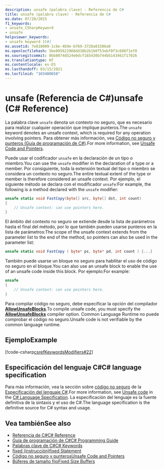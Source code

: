 ```yaml
---
description: unsafe (palabra clave) - Referencia de C#
title: unsafe (palabra clave) - Referencia de C#
ms.date: 07/20/2015
f1_keywords:
- unsafe_CSharpKeyword
- unsafe
helpviewer_keywords:
- unsafe keyword [C#]
ms.assetid: 7e818009-1c6e-4b9e-b769-3728a01586a0
ms.openlocfilehash: 5be895621966dd10b2b1b0f53ebf0f3c688f1ef0
ms.sourcegitcommit: 0bb8074d524e0dcf165430b744bb143461f17026
ms.translationtype: HT
ms.contentlocale: es-ES
ms.lasthandoff: 03/15/2021
ms.locfileid: "103480658"
---
```

# <a name="unsafe-c-reference"></a><span data-ttu-id="eb23a-103">unsafe (Referencia de C#)</span><span class="sxs-lookup"><span data-stu-id="eb23a-103">unsafe (C# Reference)</span></span>

<span data-ttu-id="eb23a-104">La palabra clave `unsafe` denota un contexto no seguro, que es necesario para realizar cualquier operación que implique punteros.</span><span class="sxs-lookup"><span data-stu-id="eb23a-104">The `unsafe` keyword denotes an unsafe context, which is required for any operation involving pointers.</span></span> <span data-ttu-id="eb23a-105">Para obtener más información, vea [Código no seguro y punteros (Guía de programación de C#)](../../programming-guide/unsafe-code-pointers/index.md).</span><span class="sxs-lookup"><span data-stu-id="eb23a-105">For more information, see [Unsafe Code and Pointers](../../programming-guide/unsafe-code-pointers/index.md).</span></span>

<span data-ttu-id="eb23a-106">Puede usar el codificador `unsafe` en la declaración de un tipo o miembro.</span><span class="sxs-lookup"><span data-stu-id="eb23a-106">You can use the `unsafe` modifier in the declaration of a type or a member.</span></span> <span data-ttu-id="eb23a-107">Por consiguiente, toda la extensión textual del tipo o miembro se considera un contexto no seguro.</span><span class="sxs-lookup"><span data-stu-id="eb23a-107">The entire textual extent of the type or member is therefore considered an unsafe context.</span></span> <span data-ttu-id="eb23a-108">Por ejemplo, el siguiente método se declara con el modificador `unsafe`:</span><span class="sxs-lookup"><span data-stu-id="eb23a-108">For example, the following is a method declared with the `unsafe` modifier:</span></span>

```csharp
unsafe static void FastCopy(byte[] src, byte[] dst, int count)
{
    // Unsafe context: can use pointers here.
}
```

<span data-ttu-id="eb23a-109">El ámbito del contexto no seguro se extiende desde la lista de parámetros hasta el final del método, por lo que también pueden usarse punteros en la lista de parámetros:</span><span class="sxs-lookup"><span data-stu-id="eb23a-109">The scope of the unsafe context extends from the parameter list to the end of the method, so pointers can also be used in the parameter list:</span></span>

```csharp
unsafe static void FastCopy ( byte* ps, byte* pd, int count ) {...}
```

<span data-ttu-id="eb23a-110">También puede usarse un bloque no seguro para habilitar el uso de código no seguro en el bloque.</span><span class="sxs-lookup"><span data-stu-id="eb23a-110">You can also use an unsafe block to enable the use of an unsafe code inside this block.</span></span> <span data-ttu-id="eb23a-111">Por ejemplo:</span><span class="sxs-lookup"><span data-stu-id="eb23a-111">For example:</span></span>

```csharp
unsafe
{
    // Unsafe context: can use pointers here.
}
```

<span data-ttu-id="eb23a-112">Para compilar código no seguro, debe especificar la opción del compilador [**AllowUnsafeBlocks**](../compiler-options/language.md#allowunsafeblocks).</span><span class="sxs-lookup"><span data-stu-id="eb23a-112">To compile unsafe code, you must specify the [**AllowUnsafeBlocks**](../compiler-options/language.md#allowunsafeblocks) compiler option.</span></span> <span data-ttu-id="eb23a-113">Common Language Runtime no puede comprobar el código no seguro.</span><span class="sxs-lookup"><span data-stu-id="eb23a-113">Unsafe code is not verifiable by the common language runtime.</span></span>

## <a name="example"></a><span data-ttu-id="eb23a-114">Ejemplo</span><span class="sxs-lookup"><span data-stu-id="eb23a-114">Example</span></span>

[!code-csharp[csrefKeywordsModifiers#22](~/samples/snippets/csharp/VS_Snippets_VBCSharp/csrefKeywordsModifiers/CS/csrefKeywordsModifiers.cs#22)]

## <a name="c-language-specification"></a><span data-ttu-id="eb23a-115">Especificación del lenguaje C#</span><span class="sxs-lookup"><span data-stu-id="eb23a-115">C# language specification</span></span>

<span data-ttu-id="eb23a-116">Para más información, vea la sección sobre [código no seguro](~/_csharplang/spec/unsafe-code.md) de la [Especificación del lenguaje C#](/dotnet/csharp/language-reference/language-specification/introduction).</span><span class="sxs-lookup"><span data-stu-id="eb23a-116">For more information, see [Unsafe code](~/_csharplang/spec/unsafe-code.md) in the [C# Language Specification](/dotnet/csharp/language-reference/language-specification/introduction).</span></span> <span data-ttu-id="eb23a-117">La especificación del lenguaje es la fuente definitiva de la sintaxis y el uso de C#.</span><span class="sxs-lookup"><span data-stu-id="eb23a-117">The language specification is the definitive source for C# syntax and usage.</span></span>

## <a name="see-also"></a><span data-ttu-id="eb23a-118">Vea también</span><span class="sxs-lookup"><span data-stu-id="eb23a-118">See also</span></span>

- [<span data-ttu-id="eb23a-119">Referencia de C#</span><span class="sxs-lookup"><span data-stu-id="eb23a-119">C# Reference</span></span>](../index.md)
- [<span data-ttu-id="eb23a-120">Guía de programación de C#</span><span class="sxs-lookup"><span data-stu-id="eb23a-120">C# Programming Guide</span></span>](../../programming-guide/index.md)
- [<span data-ttu-id="eb23a-121">Palabras clave de C#</span><span class="sxs-lookup"><span data-stu-id="eb23a-121">C# Keywords</span></span>](index.md)
- [<span data-ttu-id="eb23a-122">fixed (instrucción)</span><span class="sxs-lookup"><span data-stu-id="eb23a-122">fixed Statement</span></span>](fixed-statement.md)
- [<span data-ttu-id="eb23a-123">Código no seguro y punteros</span><span class="sxs-lookup"><span data-stu-id="eb23a-123">Unsafe Code and Pointers</span></span>](../../programming-guide/unsafe-code-pointers/index.md)
- [<span data-ttu-id="eb23a-124">Búferes de tamaño fijo</span><span class="sxs-lookup"><span data-stu-id="eb23a-124">Fixed Size Buffers</span></span>](../../programming-guide/unsafe-code-pointers/fixed-size-buffers.md)
